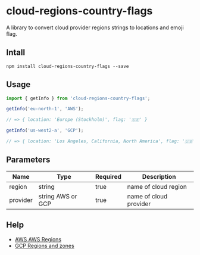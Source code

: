 # cloud-regions-country-flags

A library to convert cloud provider regions strings to locations and emoji flag.

## Intall

```shell
npm install cloud-regions-country-flags --save
```

## Usage

```javascript
import { getInfo } from 'cloud-regions-country-flags';

getInfo('eu-north-1', 'AWS');

// => { location: 'Europe (Stockholm)', flag: '🇸🇪' }

getInfo('us-west2-a', 'GCP');

// => { location: 'Los Angeles, California, North America', flag: '🇺🇸' }
```

## Parameters

| Name     | Type              | Required | Description            |
| -------- | ----------------- | -------- | ---------------------- |
| region   | string            | true     | name of cloud region   |
| provider | string AWS or GCP | true     | name of cloud provider |

## Help

- [AWS AWS Regions](https://docs.aws.amazon.com/AmazonRDS/latest/UserGuide/Concepts.RegionsAndAvailabilityZones.html)
- [GCP Regions and zones](https://cloud.google.com/compute/docs/regions-zones)
